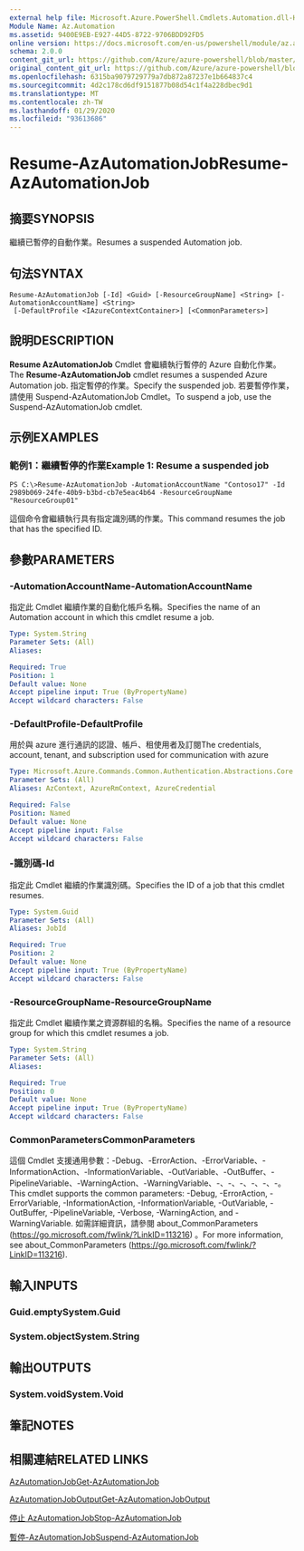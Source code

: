 ```yaml
---
external help file: Microsoft.Azure.PowerShell.Cmdlets.Automation.dll-Help.xml
Module Name: Az.Automation
ms.assetid: 9400E9EB-E927-44D5-8722-9706BDD92FD5
online version: https://docs.microsoft.com/en-us/powershell/module/az.automation/resume-azautomationjob
schema: 2.0.0
content_git_url: https://github.com/Azure/azure-powershell/blob/master/src/Automation/Automation/help/Resume-AzAutomationJob.md
original_content_git_url: https://github.com/Azure/azure-powershell/blob/master/src/Automation/Automation/help/Resume-AzAutomationJob.md
ms.openlocfilehash: 6315ba9079729779a7db872a87237e1b664837c4
ms.sourcegitcommit: 4d2c178cd6df9151877b08d54c1f4a228dbec9d1
ms.translationtype: MT
ms.contentlocale: zh-TW
ms.lasthandoff: 01/29/2020
ms.locfileid: "93613686"
---
```

# <span data-ttu-id="78b13-101">Resume-AzAutomationJob</span><span class="sxs-lookup"><span data-stu-id="78b13-101">Resume-AzAutomationJob</span></span>

## <span data-ttu-id="78b13-102">摘要</span><span class="sxs-lookup"><span data-stu-id="78b13-102">SYNOPSIS</span></span>
<span data-ttu-id="78b13-103">繼續已暫停的自動作業。</span><span class="sxs-lookup"><span data-stu-id="78b13-103">Resumes a suspended Automation job.</span></span>

## <span data-ttu-id="78b13-104">句法</span><span class="sxs-lookup"><span data-stu-id="78b13-104">SYNTAX</span></span>

```
Resume-AzAutomationJob [-Id] <Guid> [-ResourceGroupName] <String> [-AutomationAccountName] <String>
 [-DefaultProfile <IAzureContextContainer>] [<CommonParameters>]
```

## <span data-ttu-id="78b13-105">說明</span><span class="sxs-lookup"><span data-stu-id="78b13-105">DESCRIPTION</span></span>
<span data-ttu-id="78b13-106">**Resume AzAutomationJob** Cmdlet 會繼續執行暫停的 Azure 自動化作業。</span><span class="sxs-lookup"><span data-stu-id="78b13-106">The **Resume-AzAutomationJob** cmdlet resumes a suspended Azure Automation job.</span></span>
<span data-ttu-id="78b13-107">指定暫停的作業。</span><span class="sxs-lookup"><span data-stu-id="78b13-107">Specify the suspended job.</span></span>
<span data-ttu-id="78b13-108">若要暫停作業，請使用 Suspend-AzAutomationJob Cmdlet。</span><span class="sxs-lookup"><span data-stu-id="78b13-108">To suspend a job, use the Suspend-AzAutomationJob cmdlet.</span></span>

## <span data-ttu-id="78b13-109">示例</span><span class="sxs-lookup"><span data-stu-id="78b13-109">EXAMPLES</span></span>

### <span data-ttu-id="78b13-110">範例1：繼續暫停的作業</span><span class="sxs-lookup"><span data-stu-id="78b13-110">Example 1: Resume a suspended job</span></span>
```
PS C:\>Resume-AzAutomationJob -AutomationAccountName "Contoso17" -Id 2989b069-24fe-40b9-b3bd-cb7e5eac4b64 -ResourceGroupName "ResourceGroup01"
```

<span data-ttu-id="78b13-111">這個命令會繼續執行具有指定識別碼的作業。</span><span class="sxs-lookup"><span data-stu-id="78b13-111">This command resumes the job that has the specified ID.</span></span>

## <span data-ttu-id="78b13-112">參數</span><span class="sxs-lookup"><span data-stu-id="78b13-112">PARAMETERS</span></span>

### <span data-ttu-id="78b13-113">-AutomationAccountName</span><span class="sxs-lookup"><span data-stu-id="78b13-113">-AutomationAccountName</span></span>
<span data-ttu-id="78b13-114">指定此 Cmdlet 繼續作業的自動化帳戶名稱。</span><span class="sxs-lookup"><span data-stu-id="78b13-114">Specifies the name of an Automation account in which this cmdlet resume a job.</span></span>

```yaml
Type: System.String
Parameter Sets: (All)
Aliases:

Required: True
Position: 1
Default value: None
Accept pipeline input: True (ByPropertyName)
Accept wildcard characters: False
```

### <span data-ttu-id="78b13-115">-DefaultProfile</span><span class="sxs-lookup"><span data-stu-id="78b13-115">-DefaultProfile</span></span>
<span data-ttu-id="78b13-116">用於與 azure 進行通訊的認證、帳戶、租使用者及訂閱</span><span class="sxs-lookup"><span data-stu-id="78b13-116">The credentials, account, tenant, and subscription used for communication with azure</span></span>

```yaml
Type: Microsoft.Azure.Commands.Common.Authentication.Abstractions.Core.IAzureContextContainer
Parameter Sets: (All)
Aliases: AzContext, AzureRmContext, AzureCredential

Required: False
Position: Named
Default value: None
Accept pipeline input: False
Accept wildcard characters: False
```

### <span data-ttu-id="78b13-117">-識別碼</span><span class="sxs-lookup"><span data-stu-id="78b13-117">-Id</span></span>
<span data-ttu-id="78b13-118">指定此 Cmdlet 繼續的作業識別碼。</span><span class="sxs-lookup"><span data-stu-id="78b13-118">Specifies the ID of a job that this cmdlet resumes.</span></span>

```yaml
Type: System.Guid
Parameter Sets: (All)
Aliases: JobId

Required: True
Position: 2
Default value: None
Accept pipeline input: True (ByPropertyName)
Accept wildcard characters: False
```

### <span data-ttu-id="78b13-119">-ResourceGroupName</span><span class="sxs-lookup"><span data-stu-id="78b13-119">-ResourceGroupName</span></span>
<span data-ttu-id="78b13-120">指定此 Cmdlet 繼續作業之資源群組的名稱。</span><span class="sxs-lookup"><span data-stu-id="78b13-120">Specifies the name of a resource group for which this cmdlet resumes a job.</span></span>

```yaml
Type: System.String
Parameter Sets: (All)
Aliases:

Required: True
Position: 0
Default value: None
Accept pipeline input: True (ByPropertyName)
Accept wildcard characters: False
```

### <span data-ttu-id="78b13-121">CommonParameters</span><span class="sxs-lookup"><span data-stu-id="78b13-121">CommonParameters</span></span>
<span data-ttu-id="78b13-122">這個 Cmdlet 支援通用參數：-Debug、-ErrorAction、-ErrorVariable、-InformationAction、-InformationVariable、-OutVariable、-OutBuffer、-PipelineVariable、-WarningAction、-WarningVariable、-、-、-、-、-、-。</span><span class="sxs-lookup"><span data-stu-id="78b13-122">This cmdlet supports the common parameters: -Debug, -ErrorAction, -ErrorVariable, -InformationAction, -InformationVariable, -OutVariable, -OutBuffer, -PipelineVariable, -Verbose, -WarningAction, and -WarningVariable.</span></span> <span data-ttu-id="78b13-123">如需詳細資訊，請參閱 about_CommonParameters (https://go.microsoft.com/fwlink/?LinkID=113216) 。</span><span class="sxs-lookup"><span data-stu-id="78b13-123">For more information, see about_CommonParameters (https://go.microsoft.com/fwlink/?LinkID=113216).</span></span>

## <span data-ttu-id="78b13-124">輸入</span><span class="sxs-lookup"><span data-stu-id="78b13-124">INPUTS</span></span>

### <span data-ttu-id="78b13-125">Guid.empty</span><span class="sxs-lookup"><span data-stu-id="78b13-125">System.Guid</span></span>

### <span data-ttu-id="78b13-126">System.object</span><span class="sxs-lookup"><span data-stu-id="78b13-126">System.String</span></span>

## <span data-ttu-id="78b13-127">輸出</span><span class="sxs-lookup"><span data-stu-id="78b13-127">OUTPUTS</span></span>

### <span data-ttu-id="78b13-128">System.void</span><span class="sxs-lookup"><span data-stu-id="78b13-128">System.Void</span></span>

## <span data-ttu-id="78b13-129">筆記</span><span class="sxs-lookup"><span data-stu-id="78b13-129">NOTES</span></span>

## <span data-ttu-id="78b13-130">相關連結</span><span class="sxs-lookup"><span data-stu-id="78b13-130">RELATED LINKS</span></span>

[<span data-ttu-id="78b13-131">AzAutomationJob</span><span class="sxs-lookup"><span data-stu-id="78b13-131">Get-AzAutomationJob</span></span>](./Get-AzAutomationJob.md)

[<span data-ttu-id="78b13-132">AzAutomationJobOutput</span><span class="sxs-lookup"><span data-stu-id="78b13-132">Get-AzAutomationJobOutput</span></span>](./Get-AzAutomationJobOutput.md)

[<span data-ttu-id="78b13-133">停止 AzAutomationJob</span><span class="sxs-lookup"><span data-stu-id="78b13-133">Stop-AzAutomationJob</span></span>](./Stop-AzAutomationJob.md)

[<span data-ttu-id="78b13-134">暫停-AzAutomationJob</span><span class="sxs-lookup"><span data-stu-id="78b13-134">Suspend-AzAutomationJob</span></span>](./Suspend-AzAutomationJob.md)



